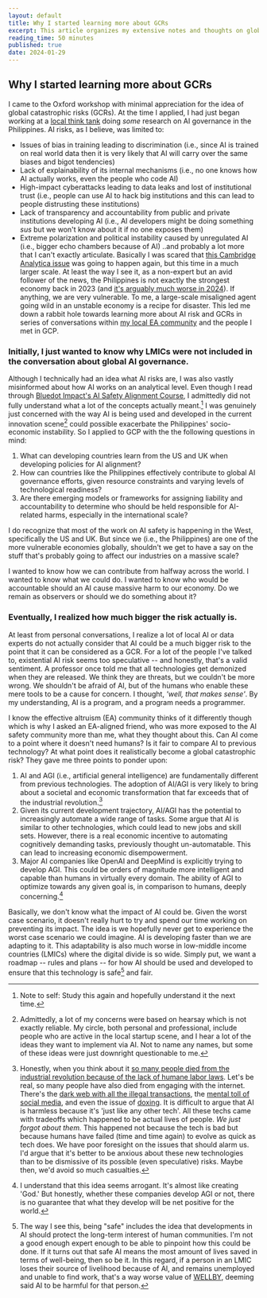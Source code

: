 ```yaml
---
layout: default
title: Why I started learning more about GCRs
excerpt: This article organizes my extensive notes and thoughts on global catastrophic risks (GCRs), offering a text-heavy, in-depth analysis based on a recent workshop.
reading_time: 50 minutes
published: true
date: 2024-01-29
---
```


## Why I started learning more about GCRs

I came to the Oxford workshop with minimal appreciation for the idea of global catastrophic risks (GCRs). At the time I applied, I had just began working at a [local think tank](https://www.linkedin.com/company/future-waves-collective/) doing *some* research on AI governance in the Philippines. AI risks, as I believe, was limited to:
- Issues of bias in training leading to discrimination (i.e., since AI is trained on real world data then it is very likely that AI will carry over the same biases and bigot tendencies)
- Lack of explainability of its internal mechanisms (i.e., no one knows how AI actually works, even the people who code AI)
- High-impact cyberattacks leading to data leaks and lost of institutional trust (i.e., people can use AI to hack big institutions and this can lead to people distrusting these institutions)
- Lack of transparency and accountability from public and private institutions developing AI (i.e., AI developers might be doing something *sus* but we won't know about it if no one exposes them)
- Extreme polarization and political instability caused by unregulated AI (i.e., bigger echo chambers because of AI)
..and probably a lot more that I can't exactly articulate. Basically I was scared that [this Cambridge Analytica issue](https://www.rappler.com/technology/social-media/239606-cambridge-analytica-philippines-online-propaganda-christopher-wylie/) was going to happen again, but this time in a much larger scale. At least the way I see it, as a non-expert but an avid follower of the news, the Philippines is not exactly the strongest economy back in 2023 (and [it's arguably much worse in 2024](https://www.gmanetwork.com/news/money/economy/893830/philippines-seen-to-miss-economic-growth-targets-for-2023-2024-analysts/story/)). If anything, we are very vulnerable. To me, a large-scale misaligned agent going wild in an unstable economy is a recipe for disaster. This led me down a rabbit hole towards learning more about AI risk and GCRs in series of conversations within [my local EA community](https://www.effectivealtruism.ph/) and the people I met in GCP.

### Initially, I just wanted to know why LMICs were not included in the conversation about global AI governance.

Although I technically had an idea what AI risks are, I was also vastly misinformed about how AI works on an analytical level. Even though I read through [Bluedot Impact's AI Safety Alignment Course](https://www.effectivealtruism.ph/), I admittedly did not fully understand what a lot of the concepts actually meant.[^1] I was genuinely just concerned with the way AI is being used and developed in the current innovation scene[^2] could possible exacerbate the Philippines' socio-economic instability. So I applied to GCP with the the following questions in mind:
1. What can developing countries learn from the US and UK when developing policies for AI alignment?
2. How can countries like the Philippines effectively contribute to global AI governance efforts, given resource constraints and varying levels of technological readiness?
3. Are there emerging models or frameworks for assigning liability and accountability to determine who should be held responsible for AI-related harms, especially in the international scale?

I do recognize that most of the work on AI safety is happening in the West, specifically the US and UK. But since we (i.e., the Philippines) are one of the more vulnerable economies globally, shouldn't we get to have a say on the stuff that's probably going to affect our industries on a massive scale?

I wanted to know how we can contribute from halfway across the world. I wanted to know what we could do. I wanted to know who would be accountable should an AI cause massive harm to our economy. Do we remain as observers or should we do something about it?

### Eventually, I realized how much bigger the risk actually is.

At least from personal conversations, I realize a lot of local AI or data experts do not actually consider that AI could be a much bigger risk to the point that it can be considered as a GCR. For a lot of the people I've talked to, existential AI risk seems too speculative -- and honestly, that's a valid sentiment. A professor once told me that all technologies get demonized when they are released. We think they are threats, but we couldn't be more wrong. We shouldn't be afraid of AI, but of the humans who enable these mere tools to be a cause for concern. I thought, *'well, that makes sense'*. By my understanding, AI is a program, and a program needs a programmer.

I know the effective altruism (EA) community thinks of it differently though which is why I asked an EA-aligned friend, who was more exposed to the AI safety community more than me, what they thought about this. Can AI come to a point where it doesn't need humans? Is it fair to compare AI to previous technology? At what point does it realistically become a global catastrophic risk? They gave me three points to ponder upon:
1. AI and AGI (i.e., artificial general intelligence) are fundamentally different from previous technologies. The adoption of AI/AGI is very likely to bring about a societal and economic transformation that far exceeds that of the industrial revolution.[^3]
2. Given its current development trajectory, AI/AGI has the potential to increasingly automate a wide range of tasks. Some argue that AI is similar to other technologies, which could lead to new jobs and skill sets. However, there is a real economic incentive to automating cognitively demanding tasks, previously thought un-automatable. This can lead to increasing economic disempowerment.
3. Major AI companies like OpenAI and DeepMind is explicitly trying to develop AGI. This could be orders of magnitude more intelligent and capable than humans in virtually every domain. The ability of AGI to optimize towards any given goal is, in comparison to humans, deeply concerning.[^4]

Basically, we don't know what the impact of AI could be. Given the worst case scenario, it doesn't really hurt to try and spend our time working on preventing its impact. The idea is we hopefully never get to experience the worst case scenario we could imagine. AI is developing faster than we are adapting to it. This adaptability is also much worse in low-middle income countries (LMICs) where the digital divide is so wide. Simply put, we want a roadmap -- rules and plans -- for how AI should be used and developed to ensure that this technology is safe[^5] and fair.



[^1]: Note to self: Study this again and hopefully understand it the next time.
[^2]: Admittedly, a lot of my concerns were based on hearsay which is not exactly reliable. My circle, both personal and professional, include people who are active in the local startup scene, and I hear a lot of the ideas they want to implement via AI. Not to name any names, but some of these ideas were just downright questionable to me.
[^3]: Honestly, when you think about it [so many people died from the industrial revolution because of the lack of humane labor laws](https://core-docs.s3.amazonaws.com/documents/asset/uploaded_file/620002/day_15.pdf). Let's be real, so many people have also died from engaging with the internet. There's the [dark web with all the illegal transactions](https://en.wikipedia.org/wiki/Dark_web), the [mental toll of social media](https://bmcpsychology.biomedcentral.com/articles/10.1186/s40359-023-01243-x), and even the issue of [doxing](https://en.wikipedia.org/wiki/Doxing). It is difficult to argue that AI is harmless because it's 'just like any other tech'. All these techs came with tradeoffs which happened to be actual lives of people. *We just forgot about them.* This happened not because the tech is bad but because humans have failed (time and time again) to evolve as quick as tech does. We have poor foresight on the issues that should alarm us. I'd argue that it's better to be anxious about these new technologies than to be dismissive of its possible (even speculative) risks. Maybe then, we'd avoid so much casualties.
[^4]: I understand that this idea seems arrogant. It's almost like creating 'God.' But honestly, whether these companies develop AGI or not, there is no guarantee that what they develop will be net positive for the world.
[^5]: The way I see this, being "safe" includes the idea that developments in AI should protect the long-term interest of human communities. I'm not a good enough expert enough to be able to pinpoint how this could be done. If it turns out that safe AI means the most amount of lives saved in terms of well-being, then so be it. In this regard, if a person in an LMIC loses their source of livelihood because of AI, and remains unemployed and unable to find work, that's a way worse value of [WELLBY](https://www.happierlivesinstitute.org/research/overview/), deeming said AI to be harmful for that person.